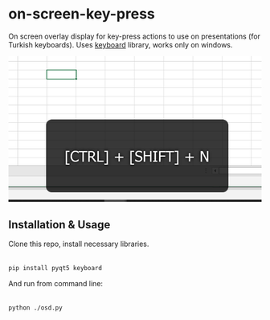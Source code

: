 # on-screen-key-press

On screen overlay display for key-press actions to use on presentations (for Turkish keyboards). Uses [keyboard](https://github.com/boppreh/keyboard) library, works only on windows.

![screenshot](/doc/screenshot.png "screenshot")

Installation & Usage
--------------------

Clone this repo, install necessary libraries.

```bash

pip install pyqt5 keyboard

```

And run from command line:

```bash

python ./osd.py

```

